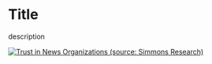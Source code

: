 # Title

description

<div class='tableauPlaceholder' id='viz1706557935486' style='position: relative'><noscript><a href='#'><img alt='Trust in News Organizations (source: Simmons Research) ' src='https:&#47;&#47;public.tableau.com&#47;static&#47;images&#47;Ra&#47;RankingofNewsMedia&#47;Sheet1&#47;1_rss.png' style='border: none' /></a></noscript><object class='tableauViz'  style='display:none;'><param name='host_url' value='https%3A%2F%2Fpublic.tableau.com%2F' /> <param name='embed_code_version' value='3' /> <param name='site_root' value='' /><param name='name' value='RankingofNewsMedia&#47;Sheet1' /><param name='tabs' value='no' /><param name='toolbar' value='yes' /><param name='static_image' value='https:&#47;&#47;public.tableau.com&#47;static&#47;images&#47;Ra&#47;RankingofNewsMedia&#47;Sheet1&#47;1.png' /> <param name='animate_transition' value='yes' /><param name='display_static_image' value='yes' /><param name='display_spinner' value='yes' /><param name='display_overlay' value='yes' /><param name='display_count' value='yes' /><param name='language' value='en-US' /><param name='filter' value='publish=yes' /></object></div>                <script type='text/javascript'>                    var divElement = document.getElementById('viz1706557935486');                    
var vizElement = divElement.getElementsByTagName('object')[0];                   
vizElement.style.width='100%';vizElement.style.height=(divElement.offsetWidth*0.75)+'px';                    
var scriptElement = document.createElement('script');                   
scriptElement.src = 'https://public.tableau.com/javascripts/api/viz_v1.js';                    
vizElement.parentNode.insertBefore(scriptElement, vizElement);                </script>
